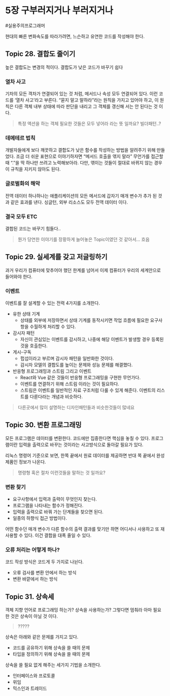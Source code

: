 # 5장 구부러지거나 부러지거나

#실용주의프로그래머

현대의 빠른 변화속도를 따라가려면, 느슨하고 유연한 코드를 작성해야 한다.

## Topic 28. 결합도 줄이기

높은 결합도는 변경의 적이다. 결합도가 낮은 코드가 바꾸기 쉽다

### 열차 사고

기차의 모든 객차가 연결되어 있는 것 처럼, 메서드나 속성 모두 연결되어 있다. 이런 코드를 ‘열차 사고’라고 부른다. “묻지 말고 말하라”라는 원칙을 가지고 있어야 하고, 이 원칙은 다른 객체 내부 상태에 따라 판단을 내리고 그 객체를 갱신해 서는 안 된다는 것 이다.

> 특정 액션을 하는 객체 필요한 것들은 모두 넣어라 라는 뜻 일까요?
> 빌더패턴..?

### 데메테르 법칙

개발자들에게 보다 깨끗하고 결합도가 낮은 함수를 작성하는 방법을 알려주기 위해 만들었다. 조금 더 쉬운 표현으로 이야기하자면 “메서드 호출을 엮지 말라”
무언가를 접근할 때 “.”을 딱 하나만 쓰려고 노력해보아라. 다만, 엮이는 것들이 절대로 바뀌지 않는 경우 이 규칙을 지키지 않아도 된다.

### 글로벌화의 해악

전역 데이터 하나하나는 애플리케이션의 모든 메서드에 갑자기 매개 변수가 추가 된 것과 같은 효과를 낸다.
싱글턴, 외부 리소스도 모두 전역 데이터 이다.

### 결국 모두 ETC

결합된 코드는 바꾸기 힘들다..

> 뭔가 당연한 이야기를 장황하게 늘어놓은 Topic이였던 것 같아서… 흐음

## Topic 29. 실세계를 갖고 저글링하기

과거 우리가 컴퓨터에 맞추어야 했던 한계를 넘어서 이제 컴퓨터가 우리의 세계안으로 들어와야 한다.

### 이벤트

이벤트를 잘 설계할 수 있는 전력 4가지를 소개한다.

- 유한 상태 기계
  - 상태를 외부에 저장하면서 상태 기계를 동작시키면 작업 흐름에 필요한 요구사항을 수월하게 처리할 수 있다.
- 감시자 패턴
  - 자신이 관심있는 이벤트를 감시하고, 나중에 해당 이벤트가 발생할 경우 등록된 것을 호출한다.
- 게시-구독
  - 펍섭이라고 부르며 감시자 패턴을 일반화한 것이다.
  - 감시자 모델의 결합도를 높이는 문제와 성능 문제를 해결했다.
- 반응형 프로그래밍과 스트림 그리고 이벤트
  - React와 Vue 같은 것들이 반응형 프로그래밍을 구현한 무언가다.
  - 이벤트를 연결하기 위해 스트림 이라는 것이 필요하다.
  - 스트림은 이벤트를 일반적인 자료 구조처럼 다룰 수 있게 해준다. 이벤트의 리스트를 다룬다라는 개념과 비슷하다.

> 다른곳에서 많이 설명하는 디자인패턴들과 비슷한것들이 많네요

## Topic 30. 변환 프로그래밍

모든 프로그램은 데이터를 변환한다. 코드에만 집중한다면 핵심을 놓칠 수 있다. 프로그램이란 입력을 출력으로 바꾸는 것이라는 사고방식으로 돌아갈 필요가 있다.

리눅스 명령어 기준으로 보면, 한쪽 끝에서 원료 데이터를 제공하면 반대 쪽 끝에서 완성 제품인 정보가 나온다.

> 명령형 혹은 절차 이런것들을 말하는 것 일까요?

### 변환 찾기

- 요구사항에서 입력과 출력이 무엇인지 찾는다.
- 프로그램을 나타내는 함수가 정해진다.
- 입력을 출력으로 바꿔 가는 단계들을 찾으면 된다.
- 일종의 하향식 접근 방법이다.

어떤 함수던 매개 변수가 다른 함수의 출력 결과를 맞기만 하면 어디서나 사용하고 또 재사용할 수 있다. 이건 결합을 대폭 줄일 수 있다.

### 오류 처리는 어떻게 하나?

코드 작성 방식은 코드게 두 가지로 나뉜다.

- 오류 검사를 변환 안에서 하는 방식
- 변환 바깥에서 하는 방식

## Topic 31. 상속세

객체 지향 언어로 프로그래밍 하는가? 상속을 사용하는가? 그렇다면 멈춰라 아마 필요한 것은 상속이 아닐 것 이다.

> ?????

상속은 아래와 같은 문제를 가지고 있다.

- 코드를 공유하기 위해 상속을 쓸 때의 문제
- 타입을 정의하기 위해 상속을 쓸 때의 문제

상속을 쓸 필요 없게 해주는 세가지 기법을 소개한다.

- 인터페이스와 프로토콜
- 위임
- 믹스인과 트레이드
